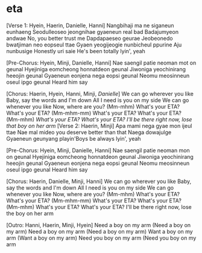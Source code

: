 # eta
[Verse 1: Hyein, Haerin, Danielle, Hanni]
Nangbihaji ma ne siganeun eunhaeng
Seodulleoseo jeongnihae gyaeneun real bad
Badajumyeon andwae
No, you better trust me
Dapdapaeseo geurae
Jeobeonedo bwatjiman neo eopseul ttae
Gyaen yeogijeogie nunbicheul ppurine
Aju nunbusige
Honestly uri saie
He's been totally lyin', yeah

[Pre-Chorus: Hyein, Minji, Danielle, Hanni]
Nae saengil patie nеoman mot on geunal
Hyejiniga eomchеong honnatdeon geunal
Jiwoniga yeochinirang heeojin geunal
Gyaeneun eonjena nega eopsi geunal
Neomu meosinneun oseul ipgo geunal
Heard him say

[Chorus: Haerin, Hyein, Hanni, Minji, *Danielle*]
We can go wherever you like
Baby, say the words and I'm down
All I need is you on my side
We can go whenever you like
Now, where are you? (Mm-mhm)
What's your ETA? What's your ETA? (Mm-mhm-mm)
What's your ETA? What's your ETA? (Mm-mhm)
*What's your ETA? What's your ETA?*
*I'll be there right now, lose that boy on her arm*
[Verse 2: Haerin, Minji]
Apa mami nega gyae mon ijeul ttae
Nae mal mideo you deserve better than that
Naega dowajulge
Gyaeneun geunyang playin'Boys be always lyin', yeah

[Pre-Chorus: Hyein, Minji, Danielle, Hanni]
Nae saengil patie neoman mon on geunal
Hyejiniga eomcheong honnatdeon geunal
Jiwoniga yeochinirang heeojin geunal
Gyaeneun eonjena nega eopsi geunal
Neomu meosinneun oseul ipgo geunal
Heard him say

[Chorus: Haerin, Danielle, Minji, Hanni]
We can go wherever you like
Baby, say the words and I'm down
All I need is you on my side
We can go whenever you like
Now, where are you? (Mm-mhm)
What's your ETA? What's your ETA? (Mm-mhm-mm)
What's your ETA? What's your ETA? (Mm-mhm)
What's your ETA? What's your ETA?
I'll be there right now, lose the boy on her arm

[Outro: Hanni, Haerin, Minji, Hyein]
Need a boy on my arm (Need a boy on my arm)
Need a boy on my arm (Need a boy on my arm)
Want a boy on my arm (Want a boy on my arm)
Need you boy on my arm (Need you boy on my arm